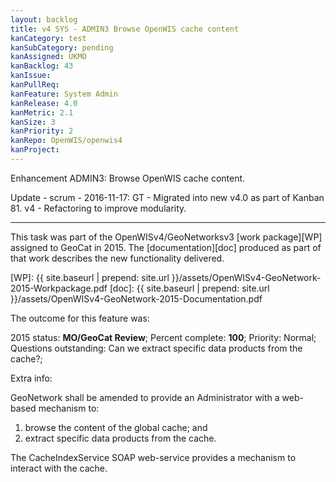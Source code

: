 ```yaml
---
layout: backlog
title: v4 SYS - ADMIN3 Browse OpenWIS cache content
kanCategory: test
kanSubCategory: pending
kanAssigned: UKMO
kanBacklog: 43
kanIssue:
kanPullReq:
kanFeature: System Admin
kanRelease: 4.0
kanMetric: 2.1
kanSize: 3
kanPriority: 2
kanRepo: OpenWIS/openwis4
kanProject:
---
```

Enhancement ADMIN3: Browse OpenWIS cache content.

Update - scrum - 2016-11-17: GT - Migrated into new v4.0 as part of Kanban 81. v4 - Refactoring to improve modularity.

---

This task was part of the OpenWISv4/GeoNetworksv3 [work package][WP] assigned to GeoCat in 2015.  The [documentation][doc] produced as part of that work describes the new functionality delivered.

[WP]: {{ site.baseurl | prepend: site.url }}/assets/OpenWISv4-GeoNetwork-2015-Workpackage.pdf
[doc]: {{ site.baseurl | prepend: site.url }}/assets/OpenWISv4-GeoNetwork-2015-Documentation.pdf

The outcome for this feature was:

2015 status: **MO/GeoCat Review**; Percent complete: **100**; Priority: Normal; Questions outstanding: Can we extract specific data products from the cache?;

Extra info:

GeoNetwork shall be amended to provide an Administrator with a web-based mechanism to:

  1. browse the content of the global cache; and
  2. extract specific data products from the cache.

The CacheIndexService SOAP web-service provides a mechanism to interact with the cache.
